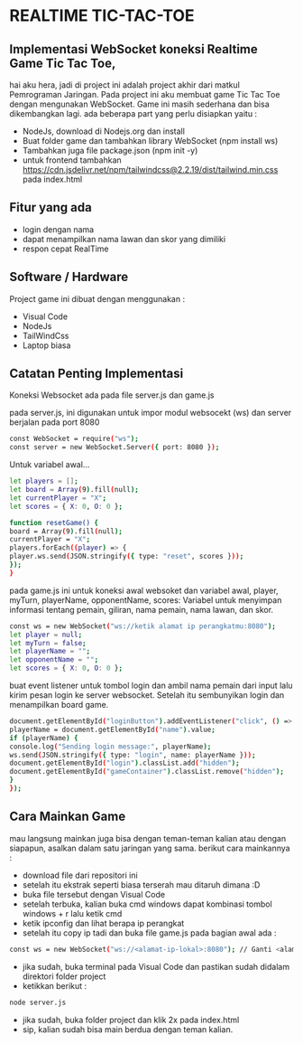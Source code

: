 # REALTIME TIC-TAC-TOE 
## Implementasi WebSocket koneksi Realtime Game Tic Tac Toe,

hai aku hera, jadi di project ini adalah project akhir dari matkul Pemrograman Jaringan. Pada project ini
aku membuat game Tic Tac Toe dengan mengunakan WebSocket. Game ini masih sederhana dan bisa dikembangkan lagi.
ada beberapa part yang perlu disiapkan yaitu :

- NodeJs, download di Nodejs.org dan install
- Buat folder game dan tambahkan library WebSocket (npm install ws)
- Tambahkan juga file package.json (npm init -y)
- untuk frontend tambahkan <https://cdn.jsdelivr.net/npm/tailwindcss@2.2.19/dist/tailwind.min.css> pada index.html

## Fitur yang ada

- login dengan nama 
- dapat menampilkan nama lawan dan skor yang dimiliki
- respon cepat RealTime

## Software / Hardware

Project game ini dibuat dengan menggunakan :

- Visual Code
- NodeJs
- TailWindCss
- Laptop biasa

## Catatan Penting Implementasi

Koneksi Websocket ada pada file server.js dan game.js

pada server.js, ini digunakan untuk impor modul websocekt (ws) dan server berjalan pada port 8080
```sh
const WebSocket = require("ws");
const server = new WebSocket.Server({ port: 8080 });
```

Untuk variabel awal...

```sh
let players = [];
let board = Array(9).fill(null);
let currentPlayer = "X";
let scores = { X: 0, O: 0 };

function resetGame() {
board = Array(9).fill(null);
currentPlayer = "X";
players.forEach((player) => {
player.ws.send(JSON.stringify({ type: "reset", scores }));
});
}
```

pada game.js ini untuk koneksi awal websoket dan variabel awal, player, myTurn, playerName, opponentName,
scores: Variabel untuk menyimpan informasi tentang pemain, giliran, nama pemain, nama lawan, dan skor.

```sh
const ws = new WebSocket("ws://ketik alamat ip perangkatmu:8080");
let player = null;
let myTurn = false;
let playerName = "";
let opponentName = "";
let scores = { X: 0, O: 0 };
```

buat event listener untuk tombol login dan ambil nama pemain dari input lalu kirim pesan login ke server websocket.
Setelah itu sembunyikan login dan menampilkan board game.

```sh
document.getElementById("loginButton").addEventListener("click", () => {
playerName = document.getElementById("name").value;
if (playerName) {
console.log("Sending login message:", playerName);
ws.send(JSON.stringify({ type: "login", name: playerName }));
document.getElementById("login").classList.add("hidden");
document.getElementById("gameContainer").classList.remove("hidden");
}
});
```

## Cara Mainkan Game

mau langsung mainkan juga bisa dengan teman-teman kalian atau dengan siapapun, asalkan dalam satu jaringan yang sama.
berikut cara mainkannya :
- download file dari repositori ini
- setelah itu ekstrak seperti biasa terserah mau ditaruh dimana :D
- buka file tersebut dengan Visual Code
- setelah terbuka, kalian buka cmd windows dapat kombinasi tombol windows + r lalu ketik cmd
- ketik ipconfig dan lihat berapa ip perangkat
- setelah itu copy ip tadi dan buka file game.js
pada bagian awal ada  :
```sh
const ws = new WebSocket("ws://<alamat-ip-lokal>:8080"); // Ganti <alamat-ip-lokal> dengan alamat IP tadi
```
- jika sudah, buka terminal pada Visual Code dan pastikan sudah didalam direktori folder project
- ketikkan berikut :
```sh
node server.js
```
- jika sudah, buka folder project dan klik 2x pada index.html
- sip, kalian sudah bisa main berdua dengan teman kalian.
